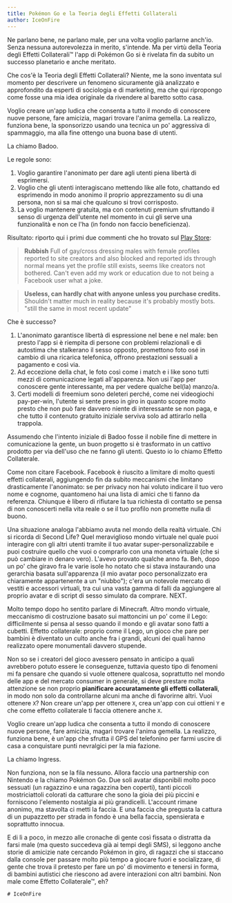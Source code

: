 ```yaml
---
title: Pokémon Go e la Teoria degli Effetti Collaterali
author: IceOnFire
---
```


Ne parlano bene, ne parlano male, per una volta voglio parlarne anch'io. Senza nessuna autorevolezza in merito, s'intende. Ma per virtù della Teoria degli Effetti Collaterali&trade; l'app di Pokémon Go si è rivelata fin da subito un successo planetario e anche meritato.

Che cos'è la Teoria degli Effetti Collaterali? Niente, me la sono inventata sul momento per descrivere un fenomeno sicuramente già analizzato e approfondito da esperti di sociologia e di marketing, ma che qui ripropongo come fosse una mia idea originale da rivendere al baretto sotto casa.

Voglio creare un'app ludica che consenta a tutto il mondo di conoscere nuove persone, fare amicizia, magari trovare l'anima gemella. La realizzo, funziona bene, la sponsorizzo usando una tecnica un po' aggressiva di spammaggio, ma alla fine ottengo una buona base di utenti.

La chiamo Badoo.

Le regole sono:

1. Voglio garantire l'anonimato per dare agli utenti piena libertà di esprimersi.
2. Voglio che gli utenti interagiscano mettendo like alle foto, chattando ed esprimendo in modo anonimo il proprio apprezzamento su di una persona, non si sa mai che qualcuno si trovi corrisposto.
3. La voglio mantenere gratuita, ma con contenuti premium sfruttando il senso di urgenza dell'utente nel momento in cui gli serve una funzionalità e non ce l'ha (in fondo non faccio beneficienza).

Risultato: riporto qui i primi due commenti che ho trovato sul [Play Store](https://play.google.com/store/apps/details?id=com.badoo.mobile):

> **Rubbish** Full of gay/cross dressing males with female profiles reported to site creators and also blocked and reported ids through normal means yet the profile still exists, seems like creators not bothered. Can't even add my work or education due to not being a Facebook user what a joke.

> **Useless, can hardly chat with anyone unless you purchase credits.** Shouldn't matter much in reality because it's probably mostly bots. "still the same in most recent update"

Che è successo?

1. L'anonimato garantisce libertà di espressione nel bene e nel male: ben presto l'app si è riempita di persone con problemi relazionali e di autostima che stalkerano il sesso opposto, promettono foto osé in cambio di una ricarica telefonica, offrono prestazioni sessuali a pagamento e così via.
2. Ad eccezione della chat, le foto così come i match e i like sono tutti mezzi di comunicazione legati all'apparenza. Non usi l'app per conoscere gente interessante, ma per vedere qualche bel(la) manzo/a.
3. Certi modelli di freemium sono deleteri perché, come nei videogiochi pay-per-win, l'utente si sente preso in giro in quanto scopre molto presto che non può fare davvero niente di interessante se non paga, e che tutto il contenuto gratuito iniziale serviva solo ad attirarlo nella trappola.

Assumendo che l'intento iniziale di Badoo fosse il nobile fine di mettere in comunicazione la gente, un buon progetto si è trasformato in un cattivo prodotto per via dell'uso che ne fanno gli utenti. Questo io lo chiamo Effetto Collaterale.

Come non citare Facebook. Facebook è riuscito a limitare di molto questi effetti collaterali, aggiungendo fin da subito meccanismi che limitano drasticamente l'anonimato: se per privacy non hai voluto indicare il tuo vero nome e cognome, quantomeno hai una lista di amici che ti fanno da referenza. Chiunque è libero di rifiutare la tua richiesta di contatto se pensa di non conoscerti nella vita reale o se il tuo profilo non promette nulla di buono.

Una situazione analoga l'abbiamo avuta nel mondo della realtà virtuale. Chi si ricorda di Second Life? Quel meraviglioso mondo virtuale nel quale puoi interagire con gli altri utenti tramite il tuo avatar super-personalizzabile e puoi costruire quello che vuoi o comprarlo con una moneta virtuale (che si può cambiare in denaro vero). L'avevo provato qualche anno fa. Beh, dopo un po' che giravo fra le varie isole ho notato che si stava instaurando una gerarchia basata sull'apparenza (il mio avatar poco personalizzato era chiaramente appartenente a un "niubbo"); c'era un notevole mercato di vestiti e accessori virtuali, tra cui una vasta gamma di falli da aggiungere al proprio avatar e di script di sesso simulato da comprare. NEXT.

Molto tempo dopo ho sentito parlare di Minecraft. Altro mondo virtuale, meccanismo di costruzione basato sui mattoncini un po' come il Lego: difficilmente si pensa al sesso quando il mondo e gli avatar sono fatti a cubetti. Effetto collaterale: proprio come il Lego, un gioco che pare per bambini è diventato un culto anche fra i grandi, alcuni dei quali hanno realizzato opere monumentali davvero stupende.

Non so se i creatori del gioco avessero pensato in anticipo a quali avrebbero potuto essere le conseguenze, tuttavia questo tipo di fenomeni mi fa pensare che quando si vuole ottenere qualcosa, soprattutto nel mondo delle app e del mercato consumer in generale, si deve prestare molta attenzione se non proprio **pianificare accuratamente gli effetti collaterali**, in modo non solo da controllarne alcuni ma anche di favorirne altri. Vuoi ottenere `X`? Non creare un'app per ottenere `X`, crea un'app con cui ottieni `Y` e che come effetto collaterale ti faccia ottenere anche `X`.

Voglio creare un'app ludica che consenta a tutto il mondo di conoscere nuove persone, fare amicizia, magari trovare l'anima gemella. La realizzo, funziona bene, è un'app che sfrutta il GPS del telefonino per farmi uscire di casa a conquistare punti nevralgici per la mia fazione.

La chiamo Ingress.

Non funziona, non se la fila nessuno. Allora faccio una partnership con Nintendo e la chiamo Pokémon Go. Due soli avatar disponibili molto poco sessuati (un ragazzino e una ragazzina ben coperti), tanti piccoli mostriciattoli colorati da catturare che sono la gioia dei più piccini e forniscono l'elemento nostalgia ai più grandicelli. L'account rimane anonimo, ma stavolta ci metti la faccia. E una faccia che pregusta la cattura di un pupazzetto per strada in fondo è una bella faccia, spensierata e soprattutto innocua.

E di lì a poco, in mezzo alle cronache di gente così fissata o distratta da farsi male (ma questo succedeva già ai tempi degli SMS), si leggono anche storie di amicizie nate cercando Pokémon in giro, di ragazzi che si staccano dalla console per passare molto più tempo a giocare fuori e socializzare, di gente che trova il pretesto per fare un po' di movimento e tenersi in forma, di bambini autistici che riescono ad avere interazioni con altri bambini. Non male come Effetto Collaterale&trade;, eh?

```
# IceOnFire
```

